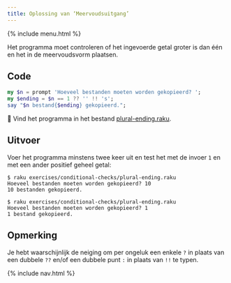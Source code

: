 ```yaml
---
title: Oplossing van ‘Meervoudsuitgang’
---
```


{% include menu.html %}

Het programma moet controleren of het ingevoerde getal groter is dan één en het in de meervoudsvorm plaatsen.

## Code

```raku
my $n = prompt 'Hoeveel bestanden moeten worden gekopieerd? ';
my $ending = $n == 1 ?? '' !! 's';
say "$n bestand{$ending} gekopieerd.";
```

🦋 Vind het programma in het bestand [plural-ending.raku](https://github.com/ash/raku-course/blob/master/exercises/conditional-checks/plural-ending.raku).

## Uitvoer

Voer het programma minstens twee keer uit en test het met de invoer `1` en met een ander positief geheel getal:

```console
$ raku exercises/conditional-checks/plural-ending.raku
Hoeveel bestanden moeten worden gekopieerd? 10
10 bestanden gekopieerd.

$ raku exercises/conditional-checks/plural-ending.raku
Hoeveel bestanden moeten worden gekopieerd? 1
1 bestand gekopieerd.
```

## Opmerking

Je hebt waarschijnlijk de neiging om per ongeluk een enkele `?` in plaats van een dubbele `??` en/of een dubbele punt `:` in plaats van `!!` te typen.

{% include nav.html %}